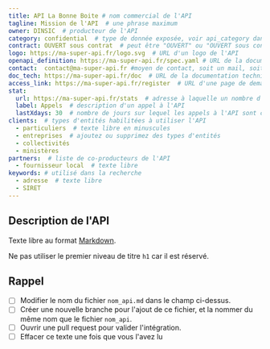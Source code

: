 ```yaml
---
title: API La Bonne Boite # nom commercial de l'API
tagline: Mission de l'API  # une phrase maximum
owner: DINSIC  # producteur de l'API
category: confidential  # type de donnée exposée, voir api_category dans le fichier _config.yml
contract: OUVERT sous contrat  # peut être "OUVERT" ou "OUVERT sous contrat"
logo: https://ma-super-api.fr/logo.svg  # URL d'un logo de l'API
openapi_definition: https://ma-super-api.fr/spec.yaml # URL de la documentation au format OpenAPI <https://github.com/OAI/OpenAPI-Specification>
contact:  contact@ma-super-api.fr #moyen de contact, soit un mail, soit un lien vers formulaire de contact
doc_tech: https://ma-super-api.fr/doc  # URL de la documentation technique de l'API au format HTML
access_link: https://ma-super-api.fr/register  # URL d'une page de demande d'accès si l'API est à accès restreint
stat:
  url: https://ma-super-api.fr/stats  # adresse à laquelle un nombre d'appels à l'API est publié, en content-type application/json
  label: Appels  # description d'un appel à l'API
  lastXdays: 30  # nombre de jours sur lequel les appels à l'API sont comptabilisés
clients:  # types d'entités habilitées à utiliser l'API
  - particuliers  # texte libre en minuscules
  - entreprises  # ajoutez ou supprimez des types d'entités
  - collectivités
  - ministères
partners:  # liste de co-producteurs de l'API
  - fournisseur local  # texte libre
keywords: # utilisé dans la recherche
  - adresse  # texte libre
  - SIRET
---
```


## Description de l'API

Texte libre au format [Markdown](http://ricostacruz.com/cheatsheets/markdown.html).

Ne pas utiliser le premier niveau de titre `h1` car il est réservé.

## Rappel

- [ ] Modifier le nom du fichier `nom_api.md` dans le champ ci-dessus.
- [ ] Créer une nouvelle branche pour l'ajout de ce fichier, et la nommer du même nom que le fichier `nom_api`.
- [ ] Ouvrir une pull request pour valider l'intégration.
- [ ] Effacer ce texte une fois que vous l'avez lu
